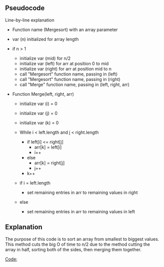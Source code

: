 ## Pseudocode
Line-by-line explanation
- Function name (Mergesort) with an array parameter
- var (n) initialized for array length
- if n > 1
  - initialize var (mid) for n/2
  - initialize var (left) for arr at position 0 to mid
  - initialize var (right) for arr at position mid to n
  - call "Mergesort" function name, passing in (left)
  - call "Mergesort" function name, passing in (right)
  - call "Merge" function name, passing in (left, right, arr)

- Function Merge(left, right, arr)
  - initialize var (i) = 0
  - initialize var (j) = 0
  - initialize var (k) = 0

  - While i < left.length and j < right.length
    - if left[i] <= right[j]
      - arr[k] = left[i]
      - i++
    - else
      - arr[k] = right[j]
      - j++
    - k++
  - if i = left.length
    - set remaining entries in arr to remaining values in right
  - else
    - set remaining entries in arr to remaining values in left

## Explanation
The purpose of this code is to sort an array from smallest to biggest values. This method cuts the big O of time to n/2 due to the method cutting the array in half, sorting both of the sides, then merging them together.

[Code](./merge-sort.js);
